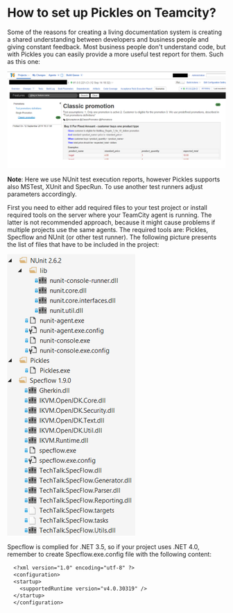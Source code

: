 # How to set up Pickles on Teamcity?

Some of the reasons for creating a living documentation system is creating a shared understanding between developers and business people and giving constant feedback. Most business people don't understand code, but with Pickles you can easily provide a more useful test report for them. Such as this one:

![](../Images/TeamCityHowTo/scenarios_teamcity.PNG)

**Note**: Here we use NUnit test execution reports, however Pickles supports also MSTest, XUnit and SpecRun. To use another test runners adjust parameters accordingly.

First you need to either add required files to your test project or install required tools on the server where your TeamCity agent is running. The latter is not recommended approach, because it might cause problems if multiple projects use the same agents.
The required tools are: Pickles, Specflow and NUnit (or other test runner).
The following picture presents the list of files that have to be included in the project:

![](../Images/TeamCityHowTo/required_files.png)


Specflow is complied for .NET 3.5, so if your project uses .NET 4.0, remember to create Specflow.exe.config file with the following content: 

      <?xml version="1.0" encoding="utf-8" ?> 
      <configuration> 
      <startup> 
        <supportedRuntime version="v4.0.30319" /> 
      </startup> 
      </configuration>
